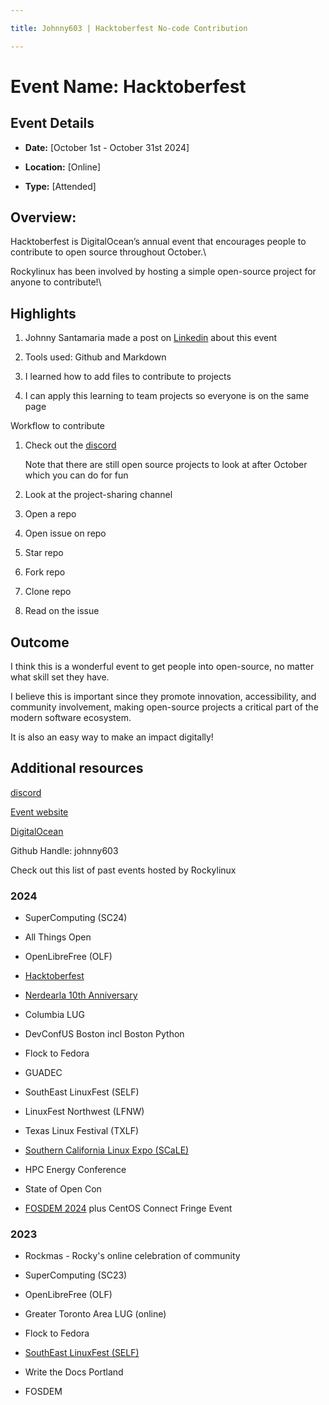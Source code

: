 ```yaml
---

title: Johnny603 | Hacktoberfest No-code Contribution

---
```


# Event Name: Hacktoberfest




## Event Details

- **Date:** [October 1st - October 31st 2024]

- **Location:** [Online]

- **Type:** [Attended]




## Overview:

Hacktoberfest is DigitalOcean’s annual event that encourages people to contribute to open source throughout October.\

Rockylinux has been involved by hosting a simple open-source project for anyone to contribute!\




## Highlights

  1. Johnny Santamaria made a post on [Linkedin](https://www.linkedin.com/posts/johnnyds_i-got-the-hacktoberfest-2024-registered-activity-7250296534712385536-t9u9?utm_source=share&utm_medium=member_desktop) about this event

  2. Tools used: Github and Markdown

  3. I learned how to add files to contribute to projects

  4. I can apply this learning to team projects so everyone is on the same page




Workflow to contribute

  1. Check out the [discord](https://discord.gg/hacktoberfest)

     Note that there are still open source projects to look at after October which you can do for fun

  3. Look at the project-sharing channel

  4. Open a repo

  5. Open issue on repo

  6. Star repo

  7. Fork repo

  8. Clone repo

  9. Read on the issue







## Outcome

I think this is a wonderful event to get people into open-source, no matter what skill set they have.

I believe this is important since they promote innovation, accessibility, and community involvement, making open-source projects a critical part of the modern software ecosystem.

It is also an easy way to make an impact digitally!







## Additional resources

[discord](https://discord.gg/hacktoberfest)

[Event website](https://hacktoberfest.com/about/#lore)

[DigitalOcean](https://www.digitalocean.com/)


Github Handle: johnny603



















Check out this list of past events hosted by Rockylinux




### 2024

- SuperComputing (SC24)

- All Things Open

- OpenLibreFree (OLF)

- [Hacktoberfest](event-reports/24hacktoberfest.md)

- [Nerdearla 10th Anniversary](event-reports/24nerdearla.md)

- Columbia LUG

- DevConfUS Boston incl Boston Python

- Flock to Fedora

- GUADEC

- SouthEast LinuxFest (SELF)

- LinuxFest Northwest (LFNW)

- Texas Linux Festival (TXLF)

- [Southern California Linux Expo (SCaLE)](https://rockylinux.org/news/scale21x-recap)

- HPC Energy Conference

- State of Open Con

- [FOSDEM 2024](event-reports/24FOSDEM.md) plus CentOS Connect Fringe Event




### 2023

- Rockmas - Rocky's online celebration of community

- SuperComputing (SC23)

- OpenLibreFree (OLF)

- Greater Toronto Area LUG (online)

- Flock to Fedora

- [SouthEast LinuxFest (SELF)](event-reports/23SELF.md)

- Write the Docs Portland

- FOSDEM
